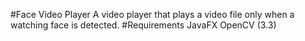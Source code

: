 #Face Video Player
A video player that plays a video file only when a watching face is detected.
#Requirements
JavaFX
OpenCV (3.3)
